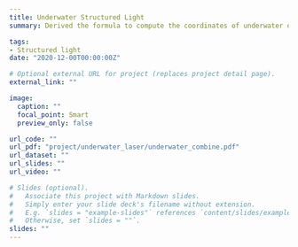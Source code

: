```yaml
---
title: Underwater Structured Light
summary: Derived the formula to compute the coordinates of underwater objects with the triangulation method. Furthermore, we verified that the refracted light didn't form a plane when the structured light plane entered the water and refracts using both formula derivation and experiment results.

tags:
- Structured light
date: "2020-12-00T00:00:00Z"

# Optional external URL for project (replaces project detail page).
external_link: ""

image:
  caption: ""
  focal_point: Smart
  preview_only: false

url_code: ""
url_pdf: "project/underwater_laser/underwater_combine.pdf"
url_dataset: ""
url_slides: ""
url_video: ""

# Slides (optional).
#   Associate this project with Markdown slides.
#   Simply enter your slide deck's filename without extension.
#   E.g. `slides = "example-slides"` references `content/slides/example-slides.md`.
#   Otherwise, set `slides = ""`.
slides: ""
---
```




